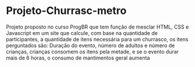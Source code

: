 # Projeto-Churrasc-metro
Projeto proposto no curso ProgBR que tem função de mesclar HTML, CSS e Javascript em um site que calcule, com base na quantidade de participantes, a quantidade de itens necessária para um churrasco, os itens perguntados são: Duração do evento, número de adultos e número de crianças, crianças consomem os itens pela metade, e se o evento durar mais de 6 horas, o consumo de mantimentos geral aumenta

